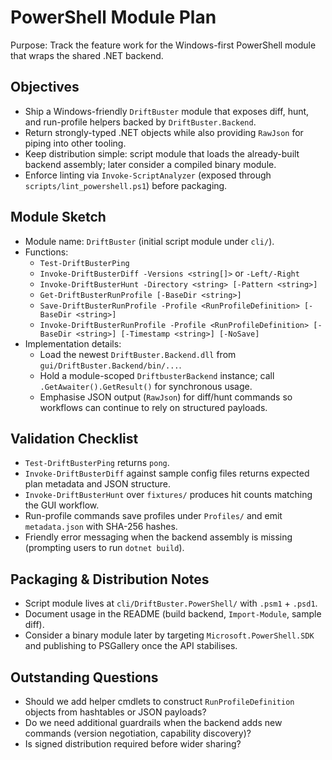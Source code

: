 # PowerShell Module Plan

Purpose: Track the feature work for the Windows-first PowerShell module that
wraps the shared .NET backend.

## Objectives

- Ship a Windows-friendly `DriftBuster` module that exposes diff, hunt, and
  run-profile helpers backed by `DriftBuster.Backend`.
- Return strongly-typed .NET objects while also providing `RawJson` for piping
  into other tooling.
- Keep distribution simple: script module that loads the already-built backend
  assembly; later consider a compiled binary module.
- Enforce linting via `Invoke-ScriptAnalyzer` (exposed through
  `scripts/lint_powershell.ps1`) before packaging.

## Module Sketch

- Module name: `DriftBuster` (initial script module under `cli/`).
- Functions:
  - `Test-DriftBusterPing`
  - `Invoke-DriftBusterDiff -Versions <string[]>` or `-Left/-Right`
  - `Invoke-DriftBusterHunt -Directory <string> [-Pattern <string>]`
  - `Get-DriftBusterRunProfile [-BaseDir <string>]`
  - `Save-DriftBusterRunProfile -Profile <RunProfileDefinition> [-BaseDir <string>]`
  - `Invoke-DriftBusterRunProfile -Profile <RunProfileDefinition> [-BaseDir <string>] [-Timestamp <string>] [-NoSave]`
- Implementation details:
  - Load the newest `DriftBuster.Backend.dll` from `gui/DriftBuster.Backend/bin/...`.
  - Hold a module-scoped `DriftbusterBackend` instance; call `.GetAwaiter().GetResult()` for synchronous usage.
  - Emphasise JSON output (`RawJson`) for diff/hunt commands so workflows can
    continue to rely on structured payloads.

## Validation Checklist

- `Test-DriftBusterPing` returns `pong`.
- `Invoke-DriftBusterDiff` against sample config files returns expected plan
  metadata and JSON structure.
- `Invoke-DriftBusterHunt` over `fixtures/` produces hit counts matching the
  GUI workflow.
- Run-profile commands save profiles under `Profiles/` and emit `metadata.json`
  with SHA-256 hashes.
- Friendly error messaging when the backend assembly is missing (prompting
  users to run `dotnet build`).

## Packaging & Distribution Notes

- Script module lives at `cli/DriftBuster.PowerShell/` with `.psm1` + `.psd1`.
- Document usage in the README (build backend, `Import-Module`, sample diff).
- Consider a binary module later by targeting `Microsoft.PowerShell.SDK` and
  publishing to PSGallery once the API stabilises.

## Outstanding Questions

- Should we add helper cmdlets to construct `RunProfileDefinition` objects from
  hashtables or JSON payloads?
- Do we need additional guardrails when the backend adds new commands (version
  negotiation, capability discovery)?
- Is signed distribution required before wider sharing?
